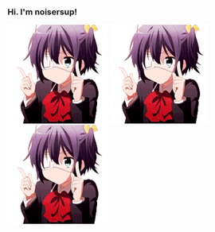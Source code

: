 ### Hi. I'm noisersup!
![does not work:(((][gif]
![does not work:(((][gif]
![does not work:(((][gif]

[gif]: ./rikka-dance.gif
